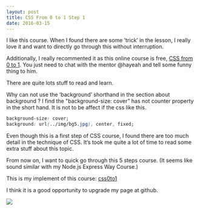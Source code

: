 ```yaml
---
layout: post
title: CSS From 0 to 1 Step 1
date: 2016-03-15
---
```


I like this course. When I found there are some ’trick’ in the lesson, I really love it and want to directly go through this without interruption.

Additionally, I really recommented it as this online course is free, [CSS from 0 to 1](http://www.sike.io/css0to1/). You just need to chat with the mentor @hayeah and tell some funny thing to him. 

There are quite lots stuff to read and learn.

Why can not use the ‘background’ shorthand in the section about background ? I find the "background-size: cover” has not counter property in the short hand. It is not to be affect if the css like this.

```css
background-size: cover;  
background: url(../img/bg5.jpg), center, fixed;
```

Even though this is a first step of CSS course, I found there are too much detail in the technique of CSS. It’s took me quite a lot of time to read some extra stuff about this topic.

From now on, I want to quick go through this 5 steps course. (It seems like sound similar with my Node.js Express Way Course.)

This is my implement of this course: [css0to1](http://escray.github.io/css0to1/)

I think it is a good opportunity to upgrade my page at github.

![](http://7xjfes.com1.z0.glb.clouddn.com/o_1adt47106gu33sb1ipb1qm91srp9.png)